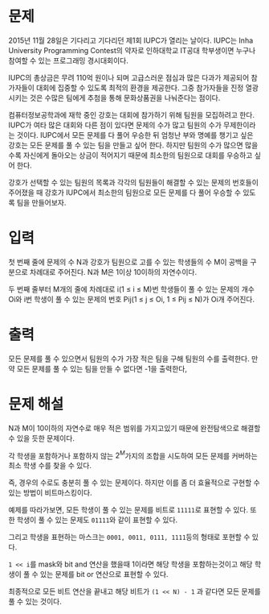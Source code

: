 # 문제
2015년 11월 28일은 기다리고 기다리던 제1회 IUPC가 열리는 날이다. IUPC는 Inha University Programming Contest의 약자로 인하대학교 IT공대 학부생이면 누구나 참여할 수 있는 프로그래밍 경시대회이다. 

IUPC의 총상금은 무려 110억 원이나 되며 고급스러운 점심과 많은 다과가 제공되어 참가자들이 대회에 집중할 수 있도록 최적의 환경을 제공한다. 그중 참가자들을 진정 열광시키는 것은 수많은 팀에게 추첨을 통해 문화상품권을 나눠준다는 점이다.

컴퓨터정보공학과에 재학 중인 강호는 대회에 참가하기 위해 팀원을 모집하려고 한다. IUPC가 여타 많은 대회와 다른 점이 있다면 문제의 수가 많고 팀원의 수가 무제한이라는 것이다. IUPC에서 모든 문제를 다 풀어 우승한 뒤 엄청난 부와 명예를 챙기고 싶은 강호는 모든 문제를 풀 수 있는 팀을 만들고 싶어 한다. 하지만 팀원의 수가 많으면 많을수록 자신에게 돌아오는 상금이 적어지기 때문에 최소한의 팀원으로 대회를 우승하고 싶어 한다.

강호가 선택할 수 있는 팀원의 목록과 각각의 팀원들이 해결할 수 있는 문제의 번호들이 주어졌을 때 강호가 IUPC에서 최소한의 팀원으로 모든 문제를 다 풀어 우승할 수 있도록 팀을 만들어보자.

# 입력
첫 번째 줄에 문제의 수 N과 강호가 팀원으로 고를 수 있는 학생들의 수 M이 공백을 구분으로 차례대로 주어진다. N과 M은 1이상 10이하의 자연수이다.

두 번째 줄부터 M개의 줄에 차례대로 i(1 ≤ i ≤ M)번 학생들이 풀 수 있는 문제의 개수 Oi와 i번 학생이 풀 수 있는 문제의 번호 Pij(1 ≤ j ≤ Oi, 1 ≤ Pij ≤ N)가 Oi개 주어진다.

# 출력
모든 문제를 풀 수 있으면서 팀원의 수가 가장 적은 팀을 구해 팀원의 수를 출력한다. 만약 모든 문제를 풀 수 있는 팀을 만들 수 없다면 -1을 출력한다,

# 문제 해설
N과 M이 10이하의 자연수로 매우 적은 범위를 가지고있기 때문에 완전탐색으로 해결할 수 있을 듯한 문제이다.

각 학생을 포함하거나 포함하지 않는 $2^M$가지의 조합을 시도하여 모든 문제를 커버하는 최소 학생 수를 찾을 수 있다.

즉, 경우의 수로도 충분히 풀 수 있는 문제이다. 하지만 이를 좀 더 효율적으로 구현할 수 있는 방법이 비트마스킹이다.

예제를 따라가보면, 모든 학생이 풀 수 있는 문제를 비트로 `11111`로 표현할 수 있다. 또한 학생이 풀 수 있는 문제도 `01111`와 같이 표현할 수 있다.

그리고 학생을 표현하는 마스크는 `0001, 0011, 0111, 1111`등의 형태로 포현할 수 있다.

`1 << i`를 mask와 bit and 연산을 했을때 1이라면 해당 학생을 포함하는것이고 해당 학생이 풀 수 있는 문제를 bit or 연산으로 표현할 수 있다.

최종적으로 모든 비트 연산을 끝내고 해당 비트가 `(1 << N) - 1` 과 같다면 모든 문제를 풀 수 있는 것이다.
